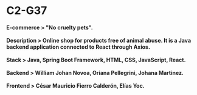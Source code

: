 # C2-G37
<strong>E-commerce<strong> > "No cruelty pets". <br><br>
<strong>Description<strong> > Online shop for products free of animal abuse. It is a Java backend application connected to React through Axios. <br><br>
<strong>Stack<strong> > Java, Spring Boot Framework, HTML, CSS, JavaScript, React. <br><br>
<strong>Backend<strong> > William Johan Novoa, Oriana Pellegrini, Johana Martinez. <br><br>
<strong>Frontend<strong> > César Mauricio Fierro Calderón, Elías Yoc.
